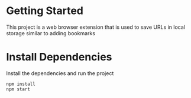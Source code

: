 # Getting Started
This project is a web browser extension that is used to save URLs in local storage similar to adding bookmarks

# Install Dependencies
Install the dependencies and run the project
```
npm install
npm start
```